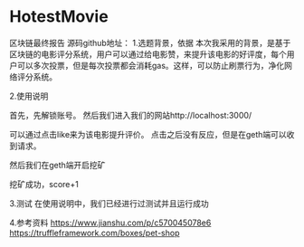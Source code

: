# HotestMovie
区块链最终报告
源码github地址：
1.选题背景，依据
本次我采用的背景，是基于区块链的电影评分系统，用户可以通过给电影赞，来提升该电影的好评度，每个用户可以多次投票，但是每次投票都会消耗gas。这样，可以防止刷票行为，净化网络评分系统。

2.使用说明
 
首先，先解锁账号。
然后我们进入我们的网站http://localhost:3000/
 
可以通过点击like来为该电影提升评价。
点击之后没有反应，但是在geth端可以收到请求。
 
然后我们在geth端开启挖矿
 
挖矿成功，score+1

3.测试
在使用说明中，我们已经进行过测试并且运行成功

4.参考资料
https://www.jianshu.com/p/c570045078e6
https://truffleframework.com/boxes/pet-shop

